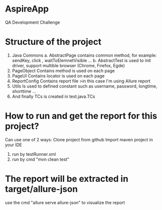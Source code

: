 # AspireApp
QA Development Challenge
# Structure of the project 
1. Java Commons 
a. AbstractPage contains common method, for example: sendKey, click , waitToElemnetVisible ...
b. AbstractTest is used to init driver, support multible browser (Chrome, Firefox, Egde)
2. PageObject
Contains method is used on each page
3. PageUI
Contains locator is used on each page
4. ReportConfig
Contains report file >in this case I'm using Allure report
5. Utils
Is used to defined constant such as username, password, longtime, shorttime ...
6. And finally TCs is created in test.java.TCs 
# How to run and get the report for this project?
Can use one of 2 ways:
Clone project from github
Import maven project in your IDE
1. run by testRunner.xml 
2. run by cmd "mvn clean test"
# The report will be extracted in target/allure-json
use the cmd "allure serve allure-json" to visualize the report
